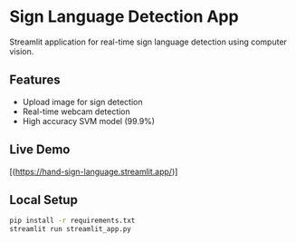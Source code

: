 # Sign Language Detection App

Streamlit application for real-time sign language detection using computer vision.

## Features
- Upload image for sign detection
- Real-time webcam detection
- High accuracy SVM model (99.9%)

## Live Demo
[(https://hand-sign-language.streamlit.app/)]

## Local Setup
```bash
pip install -r requirements.txt
streamlit run streamlit_app.py
```

